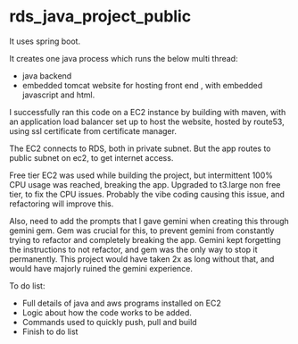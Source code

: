 # rds_java_project_public


It uses spring boot.

It creates one java process which runs the below multi thread:

- java backend
- embedded tomcat website for hosting front end , with embedded javascript and html. 

I successfully ran this code on a EC2 instance by building with maven, with an application load balancer set up to host the website, hosted by route53, using ssl certificate from certificate manager. 

The EC2 connects to RDS, both in private subnet. But the app routes to public subnet on ec2, to get internet access.

Free tier EC2 was used while building the project, but intermittent 100% CPU usage was reached, breaking the app. Upgraded to t3.large non free tier, to fix the CPU issues. Probably the vibe coding causing this issue, and refactoring will improve this.

Also, need to add the prompts that I gave gemini when creating this through gemini gem. Gem was crucial for this, to prevent gemini from constantly trying to refactor and completely breaking the app. Gemini kept forgetting the instructions to not refactor, and gem was the only way to stop it permanently. This project would have taken 2x as long without that, and would have majorly ruined the gemini experience.

To do list:

- Full details of java and aws programs installed on EC2
- Logic about how the code works to be added.
- Commands used to quickly push, pull and build
- Finish to do list
